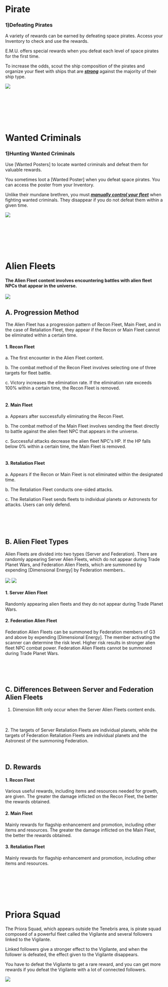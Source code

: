 # Pirate

### 1)Defeating Pirates

 A variety of rewards can be earned by defeating space pirates. Access your Inventory to check and use the rewards.

E.M.U. offers special rewards when you defeat each level of space pirates for the first time.

To increase the odds, scout the ship composition of the pirates and organize your fleet with ships that are [***<u>strong</u>***](eng/201normalship#Strengths-and-Weaknesses-of-Ship) against the majority of their ship type.

![](http://d3bbxo4nelobc3.cloudfront.net/html/img/help/502_001pirate_fix.jpg)

<br>

<br>

<br>

<br>

<br>

# Wanted Criminals

### 1)Hunting Wanted Criminals

 Use [Wanted Posters] to locate wanted criminals and defeat them for valuable rewards.

You sometimes loot a [Wanted Poster] when you defeat space pirates. You can access the poster from your Inventory.

Unlike their mundane brethren, you must [***<u>manually control your fleet</u>***](eng/503fleetbattle#Fleet-Battle) when fighting wanted criminals. They disappear if you do not defeat them within a given time.

![](http://d3bbxo4nelobc3.cloudfront.net/html/img/help/502_002bounty.jpg)



<br>

<br>

<br>

<br>

<br>

# Alien Fleets

#### The Alien Fleet content involves encountering battles with alien fleet NPCs that appear in the universe.

![](https://astrokings.s3.ap-northeast-2.amazonaws.com/html/img/help/502hunt_flow.jpg)

## A. Progression Method

The Alien Fleet has a progression pattern of Recon Fleet, Main Fleet, and in the case of Retaliation Fleet, they appear if the Recon or Main Fleet cannot be eliminated within a certain time.

#### 1. Recon Fleet

a. The first encounter in the Alien Fleet content.

b. The combat method of the Recon Fleet involves selecting one of three targets for fleet battle.

c. Victory increases the elimination rate. If the elimination rate exceeds 100% within a certain time, the Recon Fleet is removed.
<br>
<br>
#### 2. Main Fleet

a. Appears after successfully eliminating the Recon Fleet.

b. The combat method of the Main Fleet involves sending the fleet directly to battle against the alien fleet NPC that appears in the universe.

c. Successful attacks decrease the alien fleet NPC's HP. If the HP falls below 0% within a certain time, the Main Fleet is removed.
<br>
<br>
#### 3. Retaliation Fleet 

a. Appears if the Recon or Main Fleet is not eliminated within the designated time.

b. The Retaliation Fleet conducts one-sided attacks.

c. The Retaliation Fleet sends fleets to individual planets or Astronests for attacks. Users can only defend.
<br>
<br>
<br>
<br>
<br>
## B. Alien Fleet Types

Alien Fleets are divided into two types (Server and Federation).
There are randomly appearing Server Alien Fleets, which do not appear during Trade Planet Wars, and Federation Alien Fleets, which are summoned by expending [Dimensional Energy] by Federation members..
<br>
<br>
![](https://astrokings.s3.ap-northeast-2.amazonaws.com/html/img/help/502hunt_event.jpg)
![](https://astrokings.s3.ap-northeast-2.amazonaws.com/html/img/help/502hunt_scanner.jpg)
<br>
#### 1. Server Alien Fleet
Randomly appearing alien fleets and they do not appear during Trade Planet Wars.
#### 2. Federation Alien Fleet
Federation Alien Fleets can be summoned by Federation members of G3 and above by expending [Dimensional Energy]. The member activating the scanner can determine the risk level. Higher risk results in stronger alien fleet NPC combat power. Federation Alien Fleets cannot be summoned during Trade Planet Wars.

<br>
<br>
<br>

## C. Differences Between Server and Federation Alien Fleets
1. Dimension Rift only occur when the Server Alien Fleets content ends.
<br>
<br>
2. The targets of Server Retaliation Fleets are individual planets, while the targets of Federation Retaliation Fleets are individual planets and the Astronest of the summoning Federation.

<br>
<br>
<br>

## D. Rewards
#### 1. Recon Fleet
Various useful rewards, including items and resources needed for growth, are given. The greater the damage inflicted on the Recon Fleet, the better the rewards obtained.

#### 2. Main Fleet
Mainly rewards for flagship enhancement and promotion, including other items and resources. The greater the damage inflicted on the Main Fleet, the better the rewards obtained.

#### 3. Retaliation Fleet
Mainly rewards for flagship enhancement and promotion, including other items and resources.


<br>

<br>

<br>

<br>

<br>

# Priora Squad

The Priora Squad, which appears outside the Tenebris area, is pirate squad composed of a powerful fleet called the Vigilante and several followers linked to the Vigilante.

Linked followers give a stronger effect to the Vigilante, and when the follower is defeated, the effect given to the Vigilante disappears.

You have to defeat the Vigilante to get a rare reward, and you can get more rewards if you defeat the Vigilante with a lot of connected followers.

![](https://d3bbxo4nelobc3.cloudfront.net/html/img/help/502_005.jpg)
